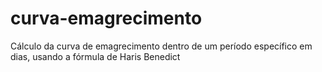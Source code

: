 # curva-emagrecimento
Cálculo da curva de emagrecimento dentro de um período específico em dias, usando a fórmula de Haris Benedict
